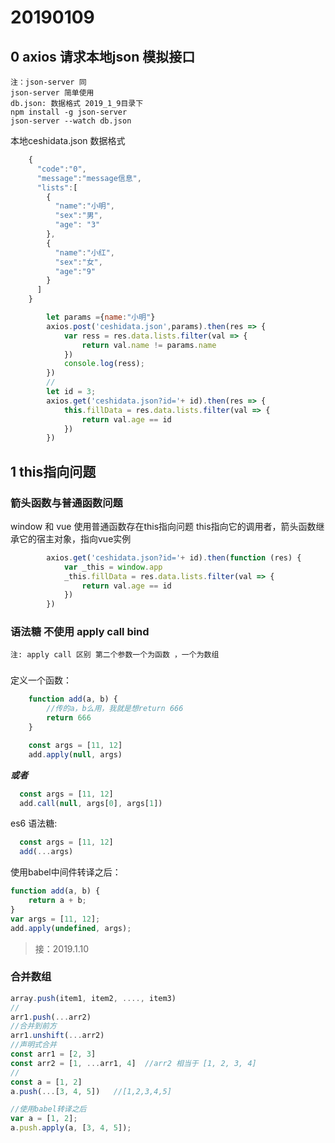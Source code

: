 # 20190109

## 0 axios 请求本地json 模拟接口
    注：json-server 同
    json-server 简单使用
    db.json: 数据格式 2019_1_9目录下
    npm install -g json-server
    json-server --watch db.json

本地ceshidata.json 数据格式
```javascript
    {
      "code":"0",
      "message":"message信息",
      "lists":[
        {
          "name":"小明",
          "sex":"男",
          "age": "3"
        },
        {
          "name":"小红",
          "sex":"女",
          "age":"9"
        }
      ]
    }
```

```javascript
        let params ={name:"小明"}
        axios.post('ceshidata.json',params).then(res => {
            var ress = res.data.lists.filter(val => {
                return val.name != params.name
            })
            console.log(ress);
        })
        //
        let id = 3;
        axios.get('ceshidata.json?id='+ id).then(res => {
            this.fillData = res.data.lists.filter(val => {
                return val.age == id
            })
        })
```

## 1 this指向问题

### 箭头函数与普通函数问题

window 和 vue  使用普通函数存在this指向问题   this指向它的调用者，箭头函数继承它的宿主对象，指向vue实例

```javascript
        axios.get('ceshidata.json?id='+ id).then(function (res) {
            var _this = window.app
            _this.fillData = res.data.lists.filter(val => {
                return val.age == id
            })
        })
```

### 语法糖 不使用 apply call bind
    注: apply call 区别 第二个参数一个为函数 ，一个为数组
###
定义一个函数：
```javascript
    function add(a, b) {
        //传的a，b么用，我就是想return 666
        return 666
    }
```

```javascript
    const args = [11, 12]
    add.apply(null, args)
```
***或者***
 ```javascript
   const args = [11, 12]
   add.call(null, args[0], args[1])
 ```

es6 语法糖:
 ```javascript
   const args = [11, 12]
   add(...args)
 ```

使用babel中间件转译之后：
```javascript
function add(a, b) {
    return a + b;
}
var args = [11, 12];
add.apply(undefined, args);
```

> 接：2019.1.10

### 合并数组

```javascript
array.push(item1, item2, ...., item3)
//
arr1.push(...arr2)
//合并到前方
arr1.unshift(...arr2)
//声明式合并
const arr1 = [2, 3]
const arr2 = [1, ...arr1, 4]  //arr2 相当于 [1, 2, 3, 4]
//
const a = [1, 2]
a.push(...[3, 4, 5])   //[1,2,3,4,5]

//使用babel转译之后
var a = [1, 2];
a.push.apply(a, [3, 4, 5]);
```
